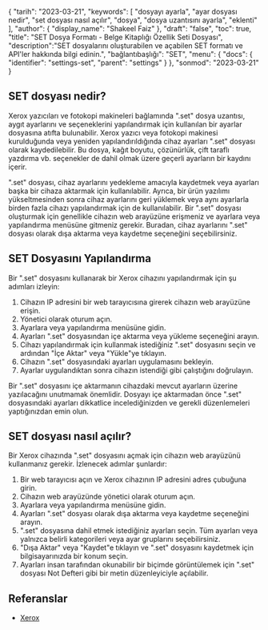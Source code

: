 {
"tarih": "2023-03-21",
  "keywords": [
"dosyayı ayarla",
"ayar dosyası nedir",
"set dosyası nasıl açılır",
"dosya",
"dosya uzantısını ayarla",
"eklenti"
],
  "author": {
"display_name": "Shakeel Faiz"
},
"draft": "false",
"toc": true,
"title": "SET Dosya Formatı - Belge Kitaplığı Özellik Seti Dosyası",
  "description":"SET dosyalarını oluşturabilen ve açabilen SET formatı ve API'ler hakkında bilgi edinin.",
"bağlantıbaşlığı": "SET",
  "menu": {
    "docs": {
      "identifier": "settings-set",
      "parent": "settings"
}
},
"sonmod": "2023-03-21"
}

## SET dosyası nedir?

Xerox yazıcıları ve fotokopi makineleri bağlamında ".set" dosya uzantısı, aygıt ayarlarını ve seçeneklerini yapılandırmak için kullanılan bir ayarlar dosyasına atıfta bulunabilir. Xerox yazıcı veya fotokopi makinesi kurulduğunda veya yeniden yapılandırıldığında cihaz ayarları ".set" dosyası olarak kaydedilebilir. Bu dosya, kağıt boyutu, çözünürlük, çift taraflı yazdırma vb. seçenekler de dahil olmak üzere geçerli ayarların bir kaydını içerir.

".set" dosyası, cihaz ayarlarını yedekleme amacıyla kaydetmek veya ayarları başka bir cihaza aktarmak için kullanılabilir. Ayrıca, bir ürün yazılımı yükseltmesinden sonra cihaz ayarlarını geri yüklemek veya aynı ayarlarla birden fazla cihazı yapılandırmak için de kullanılabilir. Bir ".set" dosyası oluşturmak için genellikle cihazın web arayüzüne erişmeniz ve ayarlara veya yapılandırma menüsüne gitmeniz gerekir. Buradan, cihaz ayarlarını ".set" dosyası olarak dışa aktarma veya kaydetme seçeneğini seçebilirsiniz.

## SET Dosyasını Yapılandırma

Bir ".set" dosyasını kullanarak bir Xerox cihazını yapılandırmak için şu adımları izleyin:

1. Cihazın IP adresini bir web tarayıcısına girerek cihazın web arayüzüne erişin.
2. Yönetici olarak oturum açın.
3. Ayarlara veya yapılandırma menüsüne gidin.
4. Ayarları ".set" dosyasından içe aktarma veya yükleme seçeneğini arayın.
5. Cihazı yapılandırmak için kullanmak istediğiniz ".set" dosyasını seçin ve ardından "İçe Aktar" veya "Yükle"ye tıklayın.
6. Cihazın ".set" dosyasındaki ayarları uygulamasını bekleyin.
7. Ayarlar uygulandıktan sonra cihazın istendiği gibi çalıştığını doğrulayın.

Bir ".set" dosyasını içe aktarmanın cihazdaki mevcut ayarların üzerine yazılacağını unutmamak önemlidir. Dosyayı içe aktarmadan önce ".set" dosyasındaki ayarları dikkatlice incelediğinizden ve gerekli düzenlemeleri yaptığınızdan emin olun.

## SET dosyası nasıl açılır?

Bir Xerox cihazında ".set" dosyasını açmak için cihazın web arayüzünü kullanmanız gerekir. İzlenecek adımlar şunlardır:

1. Bir web tarayıcısı açın ve Xerox cihazının IP adresini adres çubuğuna girin.
2. Cihazın web arayüzünde yönetici olarak oturum açın.
3. Ayarlara veya yapılandırma menüsüne gidin.
4. Ayarları ".set" dosyası olarak dışa aktarma veya kaydetme seçeneğini arayın.
5. ".set" dosyasına dahil etmek istediğiniz ayarları seçin. Tüm ayarları veya yalnızca belirli kategorileri veya ayar gruplarını seçebilirsiniz.
6. "Dışa Aktar" veya "Kaydet"e tıklayın ve ".set" dosyasını kaydetmek için bilgisayarınızda bir konum seçin.
7. Ayarları insan tarafından okunabilir bir biçimde görüntülemek için ".set" dosyası Not Defteri gibi bir metin düzenleyiciyle açılabilir.

## Referanslar
* [Xerox](https://en.wikipedia.org/wiki/Xerox)

